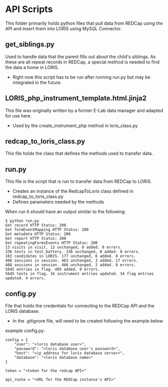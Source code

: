 # API Scripts

This folder primarily holds python files that pull data from REDCap using the API and insert them into LORIS using MySQL Connector.

## get_siblings.py

Used to handle data that the parent fills out about the child's siblings. As these are all repeat records in REDCap, a special method is needed to find the data a home in LORIS.
- Right now this script has to be run after running run.py but may be integrated in the future.

## LORIS_php_instrument_template.html.jinja2

This file was originally written by a former E-Lab data manager and adapted for use here.
- Used by the create_instrument_php method in loris_class.py

## redcap_to_loris_class.py

This file holds the class that defines the methods used to transfer data.

## run.py

This file is the script that is run to transfer data from REDCap to LORIS.
- Creates an instance of the RedcapToLoris class defined in redcap_to_loris_class.py
- Defines paramaters needed by the methods

When run it should have an output similar to the following:

    $ python run.py
    Get record HTTP Status: 200
    Get formEventMapping HTTP Status: 200
    Get metadata HTTP Status: 200
    Get report HTTP Status: 200
    Get repeatingFormsEvents HTTP Status: 200
    13 visits in visit. 13 unchanged, 0 added. 0 errors.
    336 tests in test_battery. 336 unchanged, 0 added. 0 errors.
    183 candidates in LORIS. 177 unchanged, 6 added. 0 errors.
    466 sessions in session. 463 unchanged, 3 added. 17 errors.
    468 sessions in session. 466 unchanged, 2 added. 0 errors.
    5645 entries in flag. 495 added. 0 errors.
    5645 tests in flag. 34 instrument entries updated. 34 flag entries updated. 4 errors.

## config.py

File that holds the credentials for connecting to the REDCap API and the LORIS database.
- In the .gitignore file, will need to be created following the example below

example config.py:

    config = {
        "user": "<loris database user>",
        "password": "<loris database user's password>",
        "host": "<ip address for loris database server>",
        "database": "<loris database name>"
    }
    
    token = "<token for the redcap API>"
    
    api_route = "<URL for the REDCap instance's API>"